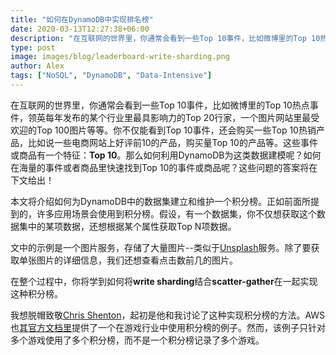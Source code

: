 ```yaml
---
title: "如何在DynamoDB中实现排名榜"
date: 2020-03-13T12:27:38+06:00
description: "在互联网的世界里，你通常会看到一些Top 10事件，比如微博里的Top 10热点事件，领英每年发布的某个行业里最具影响力的Top 20行家，一个图片网站里最受欢迎的Top 100图片等等。你不仅能看到Top 10事件，还会购买一些Top 10热销产品，比如说一些电商网站上好评前10的产品，购买量Top 10的产品等。这些事件或商品有一个特征：Top 10。那么如何利用DynamoDB为这类数据建模呢？如何在海量的事件或者商品里快速找到Top 10的事件或商品呢？这些问题的答案将在下文给出！"
type: post
image: images/blog/leaderboard-write-sharding.png
author: Alex
tags: ["NoSQL", "DynamoDB", "Data-Intensive"]
---
```


在互联网的世界里，你通常会看到一些Top 10事件，比如微博里的Top 10热点事件，领英每年发布的某个行业里最具影响力的Top 20行家，一个图片网站里最受欢迎的Top 100图片等等。你不仅能看到Top 10事件，还会购买一些Top 10热销产品，比如说一些电商网站上好评前10的产品，购买量Top 10的产品等。这些事件或商品有一个特征：**Top 10**。那么如何利用DynamoDB为这类数据建模呢？如何在海量的事件或者商品里快速找到Top 10的事件或商品呢？这些问题的答案将在下文给出！

本文将介绍如何为DynamoDB中的数据集建立和维护一个积分榜。正如前面所提到的，许多应用场景会使用到积分榜。假设，有一个数据集，你不仅想获取这个数据集中的某项数据，还想根据某个属性获取Top N项数据。

文中的示例是一个图片服务，存储了大量图片--类似于[Unsplash](https://unsplash.com/)服务。除了要获取单张图片的详细信息，我们还想查看点击数前几的图片。

在整个过程中，你将学到如何将**write sharding**结合**scatter-gather**在一起实现这种积分榜。

我想脱帽致敬[Chris Shenton](https://twitter.com/Shentonfreude)，起初是他和我讨论了这种实现积分榜的方法。AWS也[其官方文档里](https://docs.aws.amazon.com/amazondynamodb/latest/developerguide/GSI.html)提供了一个在游戏行业中使用积分榜的例子。然而，该例子只针对多个游戏使用了多个积分榜，而不是一个积分榜记录了多个游戏。